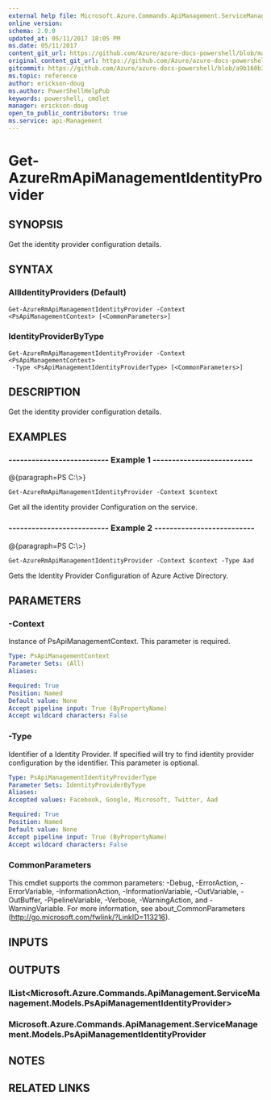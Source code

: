 ```yaml
---
external help file: Microsoft.Azure.Commands.ApiManagement.ServiceManagement.dll-Help.xml
online version:
schema: 2.0.0
updated_at: 05/11/2017 18:05 PM
ms.date: 05/11/2017
content_git_url: https://github.com/Azure/azure-docs-powershell/blob/master/azureps-cmdlets-docs/ResourceManager/AzureRM.ApiManagement/v4.0.0/Get-AzureRmApiManagementIdentityProvider.md
original_content_git_url: https://github.com/Azure/azure-docs-powershell/blob/master/azureps-cmdlets-docs/ResourceManager/AzureRM.ApiManagement/v4.0.0/Get-AzureRmApiManagementIdentityProvider.md
gitcommit: https://github.com/Azure/azure-docs-powershell/blob/a9b160b3b332c6a38589f1828b17cf2391c2454e
ms.topic: reference
author: erickson-doug
ms.author: PowerShellHelpPub
keywords: powershell, cmdlet
manager: erickson-doug
open_to_public_contributors: true
ms.service: api-Management
---
```


# Get-AzureRmApiManagementIdentityProvider

## SYNOPSIS
Get the identity provider configuration details.

## SYNTAX

### AllIdentityProviders (Default)
```
Get-AzureRmApiManagementIdentityProvider -Context <PsApiManagementContext> [<CommonParameters>]
```

### IdentityProviderByType
```
Get-AzureRmApiManagementIdentityProvider -Context <PsApiManagementContext>
 -Type <PsApiManagementIdentityProviderType> [<CommonParameters>]
```

## DESCRIPTION
Get the identity provider configuration details.

## EXAMPLES

### --------------------------  Example 1  --------------------------
@{paragraph=PS C:\\\>}





```
Get-AzureRmApiManagementIdentityProvider -Context $context
```

Get all the identity provider Configuration on the service.

### --------------------------  Example 2  --------------------------
@{paragraph=PS C:\\\>}





```
Get-AzureRmApiManagementIdentityProvider -Context $context -Type Aad
```

Gets the Identity Provider Configuration of Azure Active Directory.

## PARAMETERS

### -Context
Instance of PsApiManagementContext.
This parameter is required.

```yaml
Type: PsApiManagementContext
Parameter Sets: (All)
Aliases: 

Required: True
Position: Named
Default value: None
Accept pipeline input: True (ByPropertyName)
Accept wildcard characters: False
```

### -Type
Identifier of a Identity Provider.
If specified will try to find identity provider configuration by the identifier.
This parameter is optional.

```yaml
Type: PsApiManagementIdentityProviderType
Parameter Sets: IdentityProviderByType
Aliases: 
Accepted values: Facebook, Google, Microsoft, Twitter, Aad

Required: True
Position: Named
Default value: None
Accept pipeline input: True (ByPropertyName)
Accept wildcard characters: False
```

### CommonParameters
This cmdlet supports the common parameters: -Debug, -ErrorAction, -ErrorVariable, -InformationAction, -InformationVariable, -OutVariable, -OutBuffer, -PipelineVariable, -Verbose, -WarningAction, and -WarningVariable. For more information, see about_CommonParameters (http://go.microsoft.com/fwlink/?LinkID=113216).

## INPUTS

## OUTPUTS

### IList<Microsoft.Azure.Commands.ApiManagement.ServiceManagement.Models.PsApiManagementIdentityProvider>

### Microsoft.Azure.Commands.ApiManagement.ServiceManagement.Models.PsApiManagementIdentityProvider

## NOTES

## RELATED LINKS

